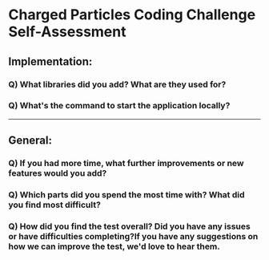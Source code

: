 # Charged Particles Coding Challenge Self-Assessment

## Implementation:

### Q) What libraries did you add? What are they used for?

### Q) What's the command to start the application locally?

---

## General:

### Q) If you had more time, what further improvements or new features would you add?

### Q) Which parts did you spend the most time with? What did you find most difficult?

### Q) How did you find the test overall? Did you have any issues or have difficulties completing?If you have any suggestions on how we can improve the test, we'd love to hear them.
